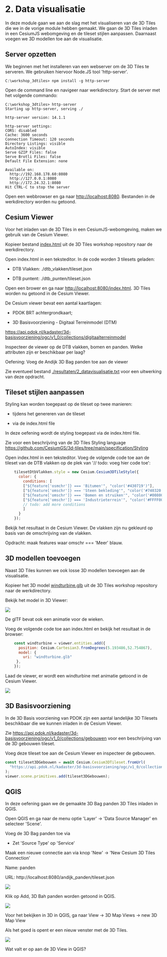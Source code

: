 # 2. Data visualisatie

In deze module gaan we aan de slag met het visualiseren van de 3D Tiles die we in de vorige module hebben gemaakt. We gaan de 3D Tiles inladen in een CesiumJS webomgeving en de tileset stijlen aanpassen. Daarnaast voegen we 3D modellen toe aan de visualisatie.

## Server opzetten

We beginnen met het installeren van een webserver om de 3D Tiles te serveren. We gebruiken hiervoor Node.JS tool 'http-server'.

```shell
C:\workshop_3dtiles> npm install -g http-server
``` 

Open de command line en navigeer naar werkdirectory. Start de server met het volgende commando:

```shell
C:\workshop_3dtiles> http-server
Starting up http-server, serving ./

http-server version: 14.1.1

http-server settings:
CORS: disabled
Cache: 3600 seconds
Connection Timeout: 120 seconds
Directory Listings: visible
AutoIndex: visible
Serve GZIP Files: false
Serve Brotli Files: false
Default File Extension: none

Available on:
  http://192.168.178.60:8080
  http://127.0.0.1:8080
  http://172.24.32.1:8080
Hit CTRL-C to stop the server
```

Open een webbrowser en ga naar [http://localhost:8080](http://localhost:8080). Bestanden in de werkdirectory worden nu getoond.

## Cesium Viewer

Voor het inladen van de 3D Tiles in een CesiumJS-webomgeving, maken we gebruik van de Cesium Viewer.

Kopieer bestand [index.html](./index.html) uit de 3D Tiles workshop repository naar de werkdirectory.

Open index.html in een teksteditor. In de code worden 3 tilesets geladen:

-  DTB Vlakken: ./dtb_vlakken/tileset.json

-  DTB puntent: ./dtb_punten/tileset.json

Open een brower en ga naar [http://localhost:8080/index.html](http://localhost:8080/index.html). 3D Tiles worden nu getoond in de Cesium Viewer.

De Cesium viewer bevat een aantal kaartlagen:

- PDOK BRT achtergrondkaart;

- 3D Basisvoorziening - Digitaal Terreinmodel (DTM)

https://api.pdok.nl/kadaster/3d-basisvoorziening/ogc/v1_0/collections/digitaalterreinmodel

Inspecteer de viewer op de DTB vlakken, bomen en panden. Welke attributen zijn er beschikbaar per laag?

Oefening: Voeg de Andijk 3D Bag panden toe aan de viewer

Zie eventueel bestand [./resultaten/2_datavisualisatie.txt](./resultaten/1_datavisualisatie.txt) voor een uitwerking van deze opdracht.

## Tileset stijlen aanpassen

Styling kan worden toegepast op de tileset op twee manieren:

- tijdens het genereren van de tileset

- via de index.html file

In deze oefening wordt de styling toegepast via de index.html file.

Zie voor een beschrijving van de 3D Tiles Styling language https://github.com/CesiumGS/3d-tiles/tree/main/specification/Styling

Open index.html in een teksteditor. Voeg de volgende code toe aan de tileset van de DTB vlakken 
op de plek van '// todo: voeg hier code toe':

```javascript
    tilesetDtbVlakken.style = new Cesium.Cesium3DTileStyle({
      color: {
        conditions: [
        ["${feature['osmchr']} === 'Bitumen'", "color('#430719')"],
        ["${feature['omschr']} === 'Steen bekleding'", "color('#740320')"],
        ["${feature['omschr']} === 'Bomen en struiken'", "color('#008000')"],
        ["${feature['omschr']} === 'Industrieterrein'", "color('#FFFF00')"]
        // todo: add more conditions
        ]
      }
    });
```

Bekijk het resultaat in de Cesium Viewer. De vlakken zijn nu gekleurd op basis van de omschrijving van de vlakken. 

Opdracht: maak features waar omschr === 'Meer' blauw.

## 3D modellen toevoegen

Naast 3D Tiles kunnen we ook losse 3D modellen toevoegen aan de visualisatie.

Kopieer het 3D model [windturbine.glb](./windturbine.glb) uit de 3D Tiles workshop repository naar de werkdirectory.

Bekijk het model in 3D Viewer:

<img src = "./images/windturbine.png">

De glTF bevat ook een animatie voor de wieken.

Voeg de volgende code toe aan index.html en bekijk het resultaat in de browser:

```javascript
    const windturbine = viewer.entities.add({ 
      position: Cesium.Cartesian3.fromDegrees(5.193486,52.754867), 
      model: { 
        uri: "windturbine.glb"         
     }, 
    });
```

Laad de viewer, er wordt een windturbine met animatie getoond in de Cesium Viewer.

<img src = "./images/windturbine.gif">

## 3D Basisvoorziening

In de 3D Basis voorziening van PDOK zijn een aantal landelijke 3D Tilesets beschikbaar die we kunnen inladen in de Cesium Viewer.

Zie https://api.pdok.nl/kadaster/3d-basisvoorziening/ogc/v1_0/collections/gebouwen voor een beschrijving van de 3D gebouwen 
tileset. 

Voeg deze tileset toe aan de Cesium Viewer en inspecteer de gebouwen.

```javascript
const tileset3DGebouwen = await Cesium.Cesium3DTileset.fromUrl(
  "https://api.pdok.nl/kadaster/3d-basisvoorziening/ogc/v1_0/collections/gebouwen/3dtiles"
);  
viewer.scene.primitives.add(tileset3DGebouwen);
```

## QGIS

In deze oefening gaan we de gemaakte 3D Bag panden 3D Tiles inladen in QGIS.

Open QGIS en ga naar de menu optie 'Layer' -> 'Data Source Manager' en selecteer 'Scene'.

Voeg de 3D Bag panden toe via 

- Zet 'Source Type' op 'Service'

Maak een nieuwe connectie aan via knop 'New' -> 'New Cesium 3D Tiles Connection'

Name: panden

URL: http://localhost:8080/andijk_panden/tileset.json

<img src = "./images/qgis_tiled_scene_connection.png">

Klik op Add, 3D Bah panden worden getoond in QGIS.

<img src = "./images/qgis_3dtiles_2d.png">

Voor het bekijken in 3D in QGIS, ga naar View -> 3D Map Views ->  new 3D Map View

Als het goed is opent er een nieuw venster met de 3D Tiles.

<img src = "./images/qgis_3dtiles_panden.png">

Wat valt er op aan de 3D View in QGIS?




